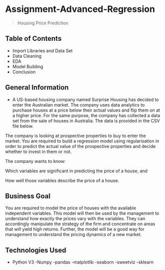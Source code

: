 # Assignment-Advanced-Regression
> Housing Price Prediction


## Table of Contents
* Import Libraries and Data Set
* Data Cleaning
* EDA
* Model Building
* Conclusion


## General Information
- A US-based housing company named Surprise Housing has decided to enter the Australian market. The company uses data analytics to purchase houses at a price below their actual values and flip them on at a higher price. For the same purpose, the company has collected a data set from the sale of houses in Australia. The data is provided in the CSV file below.

The company is looking at prospective properties to buy to enter the market. You are required to build a regression model using regularisation in order to predict the actual value of the prospective properties and decide whether to invest in them or not.

 The company wants to know:

Which variables are significant in predicting the price of a house, and

How well those variables describe the price of a house.


## Business Goal 

 

You are required to model the price of houses with the available independent variables. This model will then be used by the management to understand how exactly the prices vary with the variables. They can accordingly manipulate the strategy of the firm and concentrate on areas that will yield high returns. Further, the model will be a good way for management to understand the pricing dynamics of a new market.

## Technologies Used
- Python V3
-Numpy 
-pandas
-matplotlib
-seaborn
-sweetviz
-sklearn

